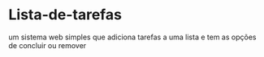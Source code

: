 # Lista-de-tarefas
um sistema web simples que adiciona tarefas a uma lista e tem as opções de concluir ou remover
